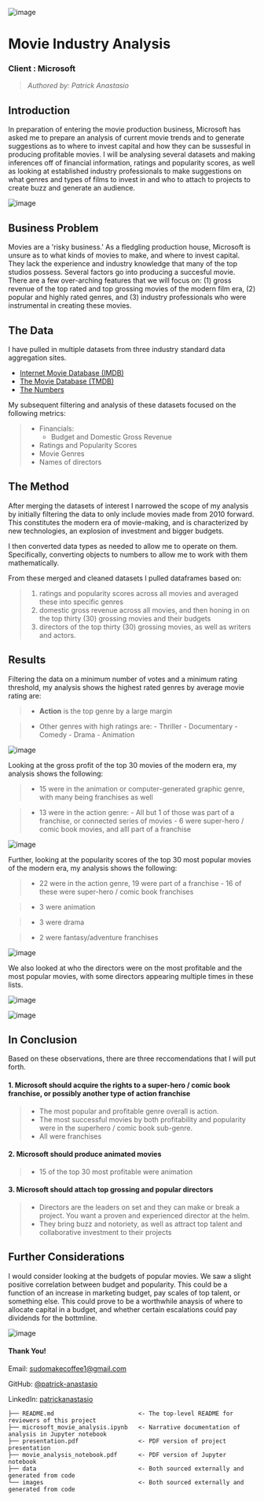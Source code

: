 ![image](./images/movie-business-consumer-demand.jpg)

# **Movie Industry Analysis**
### Client  :  Microsoft
> *Authored by: Patrick Anastasio*

## Introduction

In preparation of entering the movie production business, Microsoft has asked me to prepare an analysis of current movie trends and to generate suggestions as to where to invest capital and how they can be sussesful in producing profitable movies. I will be analysing several datasets and making inferences off of financial information, ratings and popularity scores, as well as looking at established industry professionals to make suggestions on what genres and types of films to invest in and who to attach to projects to create buzz and generate an audience.

![image](./images/risky2.jpg)

## Business Problem

Movies are a 'risky business.' As a fledgling production house, Microsoft is unsure as to what kinds of movies to make, and where to invest capital. They lack the experience and industry knowledge that many of the top studios possess. Several factors go into producing a succesful movie. There are a few over-arching features that we will focus on: (1) gross revenue of the top rated and top grossing movies of the modern film era, (2) popular and highly rated genres, and (3) industry professionals who were instrumental in creating these movies.

## The Data

I have pulled in multiple datasets from three industry standard data aggregation sites.
- [Internet Movie Database (IMDB)](https://www.imdb.com/)
- [The Movie Database (TMDB)](https://www.themoviedb.org/?language=en-US)
- [The Numbers](https://www.the-numbers.com/)

My subsequent filtering and analysis of these datasets focused on the following metrics:
> - Financials: 
>    - Budget and Domestic Gross Revenue
> - Ratings and Popularity Scores
> - Movie Genres
> - Names of directors

## The Method

After merging the datasets of interest I narrowed the scope of my analysis by initially filtering the data to only include movies made from 2010 forward. This constitutes the modern era of movie-making, and is characterized by new technologies, an explosion of investment and bigger budgets.

I then converted data types as needed to allow me to operate on them. Specifically, converting objects to numbers to allow me to work with them mathematically.

From these merged and cleaned datasets I pulled dataframes based on:
>1. ratings and popularity scores across all movies and averaged these into specific genres  
>2. domestic gross revenue across all movies, and then honing in on the top thirty (30) grossing movies and their budgets  
>3. directors of the top thirty (30) grossing movies, as well as writers and actors.

## Results
Filtering the data on a minimum number of votes and a minimum rating threshold, my analysis shows the highest rated genres by average movie rating are:
    
  > - **Action** is the top genre by a large margin 

  > - Other genres with high ratings are:
        - Thriller
        - Documentary
        - Comedy
        - Drama
        - Animation
        
![image](./images/genres_by_rating.png)

Looking at the gross profit of the top 30 movies of the modern era, my analysis shows the following:

   > - 15 were in the animation or computer-generated graphic genre, with many being franchises as well

   > - 13 were in the action genre:
        - All but 1 of those was part of a franchise, or connected series of movies
        - 6 were super-hero / comic book movies, and alll part of a franchise
        
![image](./images/profit.png)

Further, looking at the popularity scores of the top 30 most popular movies of the modern era, my analysis shows the following:

   > - 22 were in the action genre, 19 were part of a franchise
        - 16 of these were super-hero / comic book franchises
        
   > - 3 were animation

   > - 3 were drama

   > - 2 were fantasy/adventure franchises

![image](./images/popularity_score.png)

We also looked at who the directors were on the most profitable and the most popular movies, with some directors appearing multiple times in these lists.

![image](./images/top_profit_directors.png)

![image](./images/most_popular_directors.png)

## In Conclusion
Based on these observations, there are three reccomendations that I will put forth.

#### 1.  Microsoft should acquire the rights to a super-hero / comic book franchise, or possibly another type of action franchise
>- The most popular and profitable genre overall is action.  
>- The most successful movies by both profitability and popularity were in the superhero / comic book sub-genre.  
>- All were franchises

#### 2.  Microsoft should produce animated movies
>- 15 of the top 30 most profitable were animation

#### 3.  Microsoft should attach top grossing and popular directors
>- Directors are the leaders on set and they can make or break a project. You want a proven and experienced director at the helm.  
>- They bring buzz and notoriety, as well as attract top talent and collaborative investment to their projects

## Further Considerations

I would consider looking at the budgets of popular movies. We saw a slight positive correlation between budget and popularity. This could be a function of an increase in marketing budget, pay scales of top talent, or something else. This could prove to be a worthwhile anaysis of where to allocate capital in a budget, and whether certain escalations could pay dividends for the bottmline.

![image](./images/popularity_vs_budget.png)


#### Thank You!

Email: sudomakecoffee1@gmail.com  

GitHub: [@patrick-anastasio](https://github.com/patrick-anastasio)

LinkedIn: [patrickanastasio](linkedin.com/in/patrickanastasio/)


```
├── README.md                        <- The top-level README for reviewers of this project
├── microsoft_movie_analysis.ipynb   <- Narrative documentation of analysis in Jupyter notebook
├── presentation.pdf                 <- PDF version of project presentation
├── movie_analysis_notebook.pdf      <- PDF version of Jupyter notebook
├── data                             <- Both sourced externally and generated from code
└── images                           <- Both sourced externally and generated from code
```